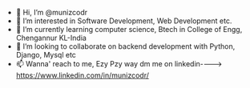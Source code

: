 - 👋 Hi, I’m @munizcodr
- 👀 I’m interested in Software Development, Web Development etc.
- 🌱 I’m currently learning computer science, Btech in College of Engg, Chengannur KL-India
- 💞️ I’m looking to collaborate on backend development with Python, Django, Mysql etc
- 📫 Wanna' reach to me, Ezy Pzy way dm me on linkedin---->   https://www.linkedin.com/in/munizcodr/



<!---
munizcodr/munizcodr is a ✨ special ✨ repository because its `README.md` (this file) appears on your GitHub profile.
You can click the Preview link to take a look at your changes.
--->
